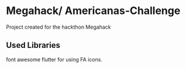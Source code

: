 # Megahack/ Americanas-Challenge

Project created for the hackthon Megahack

## Used Libraries

font awesome flutter for using FA icons.

